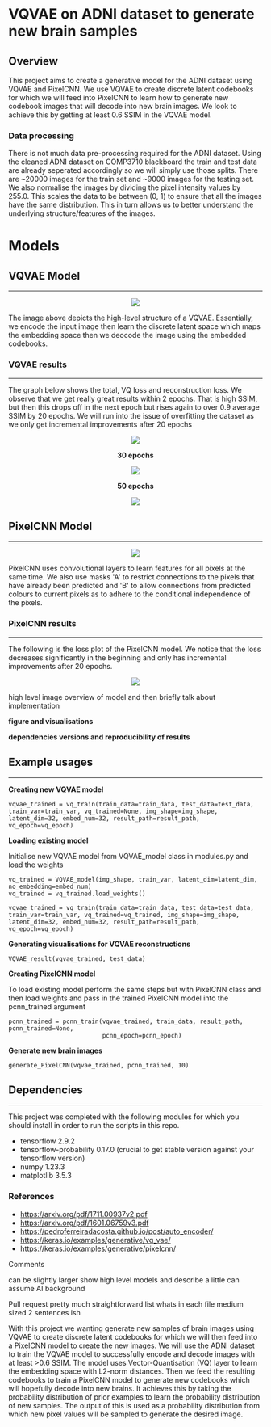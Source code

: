 # **VQVAE on ADNI dataset to generate new brain samples**
## **Overview**
This project aims to create a generative model for the ADNI dataset using VQVAE and PixelCNN. We use VQVAE to create discrete latent codebooks for which we will feed into PixelCNN to learn how to generate new codebook images that will decode into new brain images. We look to achieve this by getting at least 0.6 SSIM in the VQVAE model.

### **Data processing**
There is not much data pre-processing required for the ADNI dataset. Using the cleaned ADNI dataset on COMP3710 blackboard the train and test data are already seperated accordingly so we will simply use those splits. There are ~20000 images for the train set and ~9000 images for the testing set. We also normalise the images by dividing the pixel intensity values by 255.0. This scales the data to be between (0, 1) to ensure that all the images have the same distribution. This in turn allows us to better understand the underlying structure/features of the images.

# **Models**

## **VQVAE Model**
---
<div style="text-align:center"><img src="./vqvae_model.png" /></div>

The image above depicts the high-level structure of a VQVAE. Essentially, we encode the input image then learn the discrete latent space which maps the embedding space then we deocode the image using the embedded codebooks. 

### **VQVAE results**
---
The graph below shows the total, VQ loss and reconstruction loss. We observe that we get really great results within 2 epochs. That is high SSIM, but then this drops off in the next epoch but rises again to over 0.9 average SSIM by 20 epochs. We will run into the issue of overfitting the dataset as we only get incremental improvements after 20 epochs

<div style="text-align:center"><img src="./results/vq_loss_50.png" /></div>

<p align='center'> <strong>30 epochs</strong> </p>

<div style="text-align:center"><img src="./results/vq_30.png" /></div>

<p align='center'> <strong>50 epochs</strong> </p>

<div style="text-align:center"><img src="./results/vq_50epochs.png" /></div>

## **PixelCNN Model**
---
<div style="text-align:center"><img src="./pcnn_model.png" /></div>

PixelCNN uses convolutional layers to learn features for all pixels at the same time. We also use masks 'A' to restrict connections to the pixels that have already been predicted and 'B' to allow connections from predicted colours to current pixels as to adhere to the conditional independence of the pixels.

### **PixelCNN results**
---
The following is the loss plot of the PixelCNN model. We notice that the loss decreases significantly in the beginning and only has incremental improvements after 20 epochs.

<div style="text-align:center"><img src="./results/pcnn_result_graph.png" /></div>



high level image overview of model and then briefly talk about implementation



**figure and visualisations**


**dependencies versions and reproducibility of results**

## **Example usages**
---
**Creating new VQVAE model**
```
vqvae_trained = vq_train(train_data=train_data, test_data=test_data, train_var=train_var, vq_trained=None, img_shape=img_shape, latent_dim=32, embed_num=32, result_path=result_path, vq_epoch=vq_epoch)
```

**Loading existing model**

Initialise new VQVAE model from VQVAE_model class in modules.py and load the weights
```
vq_trained = VQVAE_model(img_shape, train_var, latent_dim=latent_dim, no_embedding=embed_num)
vq_trained = vq_trained.load_weights()

vqvae_trained = vq_train(train_data=train_data, test_data=test_data, train_var=train_var, vq_trained=vq_trained, img_shape=img_shape, latent_dim=32, embed_num=32, result_path=result_path, vq_epoch=vq_epoch)
```

**Generating visualisations for VQVAE reconstructions**
```
VQVAE_result(vqvae_trained, test_data)
```

**Creating PixelCNN model**

To load existing model perform the same steps but with PixelCNN class and then load weights and pass in the trained PixelCNN model into the pcnn_trained argument 
```
pcnn_trained = pcnn_train(vqvae_trained, train_data, result_path, pcnn_trained=None, 
                          pcnn_epoch=pcnn_epoch)
```

**Generate new brain images**
```
generate_PixelCNN(vqvae_trained, pcnn_trained, 10)
```

## **Dependencies**
---
This project was completed with the following modules for which you should install in order to run the scripts in this repo.
- tensorflow 2.9.2
- tensorflow-probability 0.17.0 (crucial to get stable version against your tensorflow version)
- numpy 1.23.3
- matplotlib 3.5.3


### **References**
- https://arxiv.org/pdf/1711.00937v2.pdf
- https://arxiv.org/pdf/1601.06759v3.pdf
- https://pedroferreiradacosta.github.io/post/auto_encoder/
- https://keras.io/examples/generative/vq_vae/
- https://keras.io/examples/generative/pixelcnn/



Comments 

can be slightly larger show high level models and describe a little can assume AI background

Pull request pretty much straightforward list whats in each file medium sized 2 sentences ish


<p>With this project we wanting generate new samples of brain images using VQVAE to create discrete latent codebooks for which we will then feed into a PixelCNN model to create the new images. We will use the ADNI dataset to train the VQVAE model to successfully encode and decode images with at least >0.6 SSIM. The model uses Vector-Quantisation (VQ) layer to learn the embedding space with L2-norm distances. Then we feed the resulting codebooks to train a PixelCNN model to generate new codebooks which will hopefully decode into new brains. It achieves this by taking the probability distribution of prior examples to learn the probability distribution of new samples. The output of this is used as a probability distribution from which new pixel values will be sampled to generate the desired image.</p>